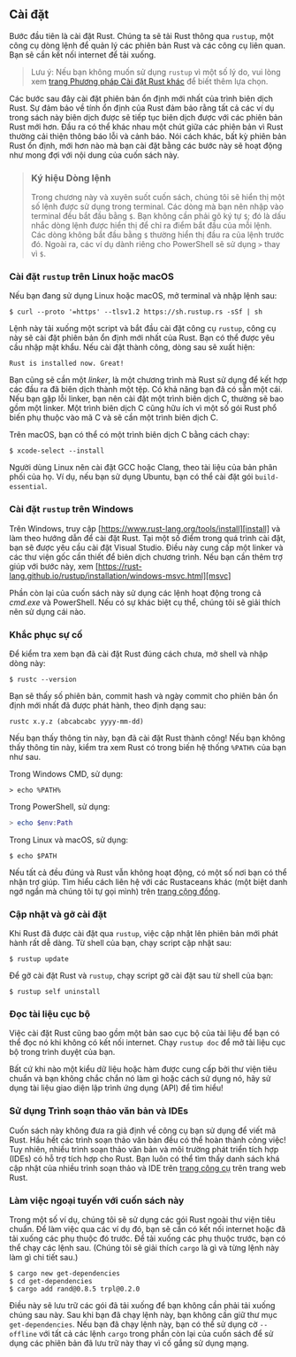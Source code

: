 ## Cài đặt

Bước đầu tiên là cài đặt Rust. Chúng ta sẽ tải Rust thông qua `rustup`, một công
cụ dòng lệnh để quản lý các phiên bản Rust và các công cụ liên quan. Bạn sẽ cần
kết nối internet để tải xuống.

> Lưu ý: Nếu bạn không muốn sử dụng `rustup` vì một số lý do, vui lòng xem
> [trang Phương pháp Cài đặt Rust khác][otherinstall] để biết thêm lựa chọn.

Các bước sau đây cài đặt phiên bản ổn định mới nhất của trình biên dịch Rust. Sự
đảm bảo về tính ổn định của Rust đảm bảo rằng tất cả các ví dụ trong sách này
biên dịch được sẽ tiếp tục biên dịch được với các phiên bản Rust mới hơn. Đầu ra
có thể khác nhau một chút giữa các phiên bản vì Rust thường cải thiện thông báo
lỗi và cảnh báo. Nói cách khác, bất kỳ phiên bản Rust ổn định, mới hơn nào mà
bạn cài đặt bằng các bước này sẽ hoạt động như mong đợi với nội dung của cuốn
sách này.

> ### Ký hiệu Dòng lệnh
>
> Trong chương này và xuyên suốt cuốn sách, chúng tôi sẽ hiển thị một số lệnh
> được sử dụng trong terminal. Các dòng mà bạn nên nhập vào terminal đều bắt đầu
> bằng `$`. Bạn không cần phải gõ ký tự `$`; đó là dấu nhắc dòng lệnh được hiển
> thị để chỉ ra điểm bắt đầu của mỗi lệnh. Các dòng không bắt đầu bằng `$`
> thường hiển thị đầu ra của lệnh trước đó. Ngoài ra, các ví dụ dành riêng cho
> PowerShell sẽ sử dụng `>` thay vì `$`.

### Cài đặt `rustup` trên Linux hoặc macOS

Nếu bạn đang sử dụng Linux hoặc macOS, mở terminal và nhập lệnh sau:

```console
$ curl --proto '=https' --tlsv1.2 https://sh.rustup.rs -sSf | sh
```

Lệnh này tải xuống một script và bắt đầu cài đặt công cụ `rustup`, công cụ này
sẽ cài đặt phiên bản ổn định mới nhất của Rust. Bạn có thể được yêu cầu nhập mật
khẩu. Nếu cài đặt thành công, dòng sau sẽ xuất hiện:

```text
Rust is installed now. Great!
```

Bạn cũng sẽ cần một _linker_, là một chương trình mà Rust sử dụng để kết hợp các
đầu ra đã biên dịch thành một tệp. Có khả năng bạn đã có sẵn một cái. Nếu bạn
gặp lỗi linker, bạn nên cài đặt một trình biên dịch C, thường sẽ bao gồm một
linker. Một trình biên dịch C cũng hữu ích vì một số gói Rust phổ biến phụ thuộc
vào mã C và sẽ cần một trình biên dịch C.

Trên macOS, bạn có thể có một trình biên dịch C bằng cách chạy:

```console
$ xcode-select --install
```

Người dùng Linux nên cài đặt GCC hoặc Clang, theo tài liệu của bản phân phối của
họ. Ví dụ, nếu bạn sử dụng Ubuntu, bạn có thể cài đặt gói `build-essential`.

### Cài đặt `rustup` trên Windows

Trên Windows, truy cập
[https://www.rust-lang.org/tools/install][install]<!-- ignore --> và làm theo
hướng dẫn để cài đặt Rust. Tại một số điểm trong quá trình cài đặt, bạn sẽ được
yêu cầu cài đặt Visual Studio. Điều này cung cấp một linker và các thư viện gốc
cần thiết để biên dịch chương trình. Nếu bạn cần thêm trợ giúp với bước này, xem
[https://rust-lang.github.io/rustup/installation/windows-msvc.html][msvc]<!-- ignore -->

Phần còn lại của cuốn sách này sử dụng các lệnh hoạt động trong cả _cmd.exe_ và
PowerShell. Nếu có sự khác biệt cụ thể, chúng tôi sẽ giải thích nên sử dụng cái
nào.

### Khắc phục sự cố

Để kiểm tra xem bạn đã cài đặt Rust đúng cách chưa, mở shell và nhập dòng này:

```console
$ rustc --version
```

Bạn sẽ thấy số phiên bản, commit hash và ngày commit cho phiên bản ổn định mới
nhất đã được phát hành, theo định dạng sau:

```text
rustc x.y.z (abcabcabc yyyy-mm-dd)
```

Nếu bạn thấy thông tin này, bạn đã cài đặt Rust thành công! Nếu bạn không thấy
thông tin này, kiểm tra xem Rust có trong biến hệ thống `%PATH%` của bạn như
sau.

Trong Windows CMD, sử dụng:

```console
> echo %PATH%
```

Trong PowerShell, sử dụng:

```powershell
> echo $env:Path
```

Trong Linux và macOS, sử dụng:

```console
$ echo $PATH
```

Nếu tất cả đều đúng và Rust vẫn không hoạt động, có một số nơi bạn có thể nhận
trợ giúp. Tìm hiểu cách liên hệ với các Rustaceans khác (một biệt danh ngớ ngẩn
mà chúng tôi tự gọi mình) trên [trang cộng đồng][community].

### Cập nhật và gỡ cài đặt

Khi Rust đã được cài đặt qua `rustup`, việc cập nhật lên phiên bản mới phát hành
rất dễ dàng. Từ shell của bạn, chạy script cập nhật sau:

```console
$ rustup update
```

Để gỡ cài đặt Rust và `rustup`, chạy script gỡ cài đặt sau từ shell của bạn:

```console
$ rustup self uninstall
```

<!-- Old headings. Do not remove or links may break. -->
<a id="local-documentation"></a>

### Đọc tài liệu cục bộ

Việc cài đặt Rust cũng bao gồm một bản sao cục bộ của tài liệu để bạn có thể đọc
nó khi không có kết nối internet. Chạy `rustup doc` để mở tài liệu cục bộ trong
trình duyệt của bạn.

Bất cứ khi nào một kiểu dữ liệu hoặc hàm được cung cấp bởi thư viện tiêu chuẩn
và bạn không chắc chắn nó làm gì hoặc cách sử dụng nó, hãy sử dụng tài liệu giao
diện lập trình ứng dụng (API) để tìm hiểu!

<!-- Old headings. Do not remove or links may break. -->
<a id="text-editors-and-integrated-development-environments"></a>

### Sử dụng Trình soạn thảo văn bản và IDEs

Cuốn sách này không đưa ra giả định về công cụ bạn sử dụng để viết mã Rust. Hầu
hết các trình soạn thảo văn bản đều có thể hoàn thành công việc! Tuy nhiên,
nhiều trình soạn thảo văn bản và môi trường phát triển tích hợp (IDEs) có hỗ trợ
tích hợp cho Rust. Bạn luôn có thể tìm thấy danh sách khá cập nhật của nhiều
trình soạn thảo và IDE trên [trang công cụ][tools] trên trang web Rust.

### Làm việc ngoại tuyến với cuốn sách này

Trong một số ví dụ, chúng tôi sẽ sử dụng các gói Rust ngoài thư viện tiêu chuẩn.
Để làm việc qua các ví dụ đó, bạn sẽ cần có kết nối internet hoặc đã tải xuống
các phụ thuộc đó trước. Để tải xuống các phụ thuộc trước, bạn có thể chạy các
lệnh sau. (Chúng tôi sẽ giải thích `cargo` là gì và từng lệnh này làm gì chi
tiết sau.)

```console
$ cargo new get-dependencies
$ cd get-dependencies
$ cargo add rand@0.8.5 trpl@0.2.0
```

Điều này sẽ lưu trữ các gói đã tải xuống để bạn không cần phải tải xuống chúng
sau này. Sau khi bạn đã chạy lệnh này, bạn không cần giữ thư mục
`get-dependencies`. Nếu bạn đã chạy lệnh này, bạn có thể sử dụng cờ `--offline`
với tất cả các lệnh `cargo` trong phần còn lại của cuốn sách để sử dụng các
phiên bản đã lưu trữ này thay vì cố gắng sử dụng mạng.

[otherinstall]:
  https://forge.rust-lang.org/infra/other-installation-methods.html
[install]: https://www.rust-lang.org/tools/install
[msvc]: https://rust-lang.github.io/rustup/installation/windows-msvc.html
[community]: https://www.rust-lang.org/community
[tools]: https://www.rust-lang.org/tools
